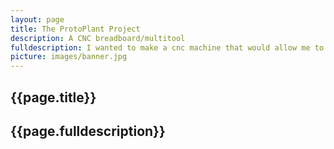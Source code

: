 ```yaml
---
layout: page
title: The ProtoPlant Project
description: A CNC breadboard/multitool
fulldescription: I wanted to make a cnc machine that would allow me to place arbitrary tools and control them in 3 space.
picture: images/banner.jpg
---
```


<h2> {{page.title}} </h2>
<h2> {{page.fulldescription}} </h2>
